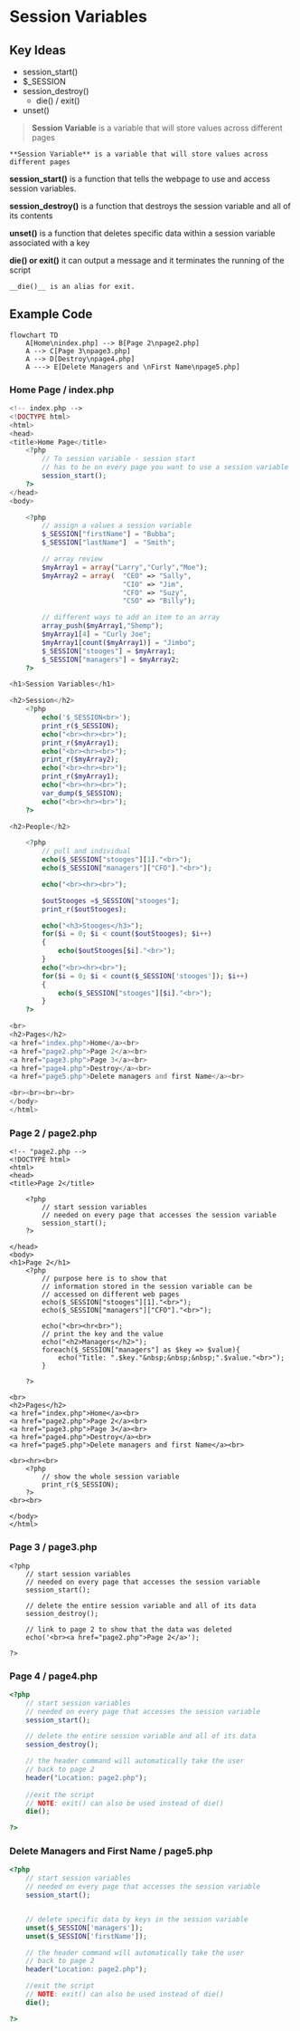 # Session Variables



## Key Ideas

* session_start()
* $_SESSION
* session_destroy()
  * die() / exit()
* unset()





> 
>
> **Session Variable** is a variable that will store values across different pages


```{admonition} Definition
**Session Variable** is a variable that will store values across different pages
```

**session_start()** is a function that tells the webpage to use and access session variables.

__session_destroy()__ is a function that destroys the session variable  and all of its contents

**unset()** is a function that deletes specific data within a session variable associated with a key

**die() or exit()** it can output a message and it terminates the running of the script



```{Note} 
__die()__ is an alias for exit.
```



## Example Code

```mermaid
flowchart TD
    A[Home\nindex.php] --> B[Page 2\npage2.php]
    A --> C[Page 3\npage3.php]
    A --> D[Destroy\npage4.php]
    A ---> E[Delete Managers and \nFirst Name\npage5.php]
```









### Home Page / index.php

```php
<!-- index.php -->
<!DOCTYPE html>
<html>
<head>
<title>Home Page</title>
	<?php
        // To session variable - session start
        // has to be on every page you want to use a session variable
        session_start();
    ?>
</head>
<body>

    <?php
        // assign a values a session variable
        $_SESSION["firstName"] = "Bubba";
        $_SESSION["lastName"]  = "Smith";

        // array review
        $myArray1 = array("Larry","Curly","Moe");
        $myArray2 = array(	"CEO" => "Sally",
        					"CIO" => "Jim",
        					"CFO" => "Suzy",
        					"CSO" => "Billy");

        // different ways to add an item to an array
        array_push($myArray1,"Shemp");
        $myArray1[4] = "Curly Joe";
        $myArray1[count($myArray1)] = "Jimbo";
        $_SESSION["stooges"] = $myArray1;
        $_SESSION["managers"] = $myArray2;	
    ?>

<h1>Session Variables</h1>

<h2>Session</h2>
    <?php
        echo('$_SESSION<br>');
        print_r($_SESSION);
        echo("<br><hr><br>");
        print_r($myArray1);
        echo("<br><hr><br>");
        print_r($myArray2);
        echo("<br><hr><br>");
        print_r($myArray1);
        echo("<br><hr><br>");
        var_dump($_SESSION);
        echo("<br><hr><br>");
    ?>

<h2>People</h2>

    <?php
        // pull and individual 
        echo($_SESSION["stooges"][1]."<br>");
        echo($_SESSION["managers"]["CFO"]."<br>");

        echo("<br><hr><br>");

        $outStooges =$_SESSION["stooges"];
        print_r($outStooges);

        echo("<h3>Stooges</h3>");
        for($i = 0; $i < count($outStooges); $i++)
        {
            echo($outStooges[$i]."<br>");
        }
        echo("<br><hr><br>");
        for($i = 0; $i < count($_SESSION['stooges']); $i++)
        {
            echo($_SESSION["stooges"][$i]."<br>");
        }
    ?>

<br>
<h2>Pages</h2>
<a href="index.php">Home</a><br>
<a href="page2.php">Page 2</a><br>
<a href="page3.php">Page 3</a><br>
<a href="page4.php">Destroy</a><br>
<a href="page5.php">Delete managers and first Name</a><br>

<br><br><br><br>
</body>
</html>
```

<div style="page-break-after: always; break-after: page;"></div>

### Page 2 / page2.php

```php+HTML
<!-- "page2.php -->
<!DOCTYPE html>
<html>
<head>
<title>Page 2</title>

    <?php
    	// start session variables
    	// needed on every page that accesses the session variable
		session_start();
	?>

</head>
<body>
<h1>Page 2</h1>
    <?php
    	// purpose here is to show that
    	// information stored in the session variable can be 
    	// accessed on different web pages
        echo($_SESSION["stooges"][1]."<br>");
        echo($_SESSION["managers"]["CFO"]."<br>");

        echo("<br><hr<br>");
    	// print the key and the value
        echo("<h2>Managers</h2>");
        foreach($_SESSION["managers"] as $key => $value){
            echo("Title: ".$key."&nbsp;&nbsp;&nbsp;".$value."<br>");
        }

    ?>

<br>
<h2>Pages</h2>
<a href="index.php">Home</a><br>
<a href="page2.php">Page 2</a><br>
<a href="page3.php">Page 3</a><br>
<a href="page4.php">Destroy</a><br>
<a href="page5.php">Delete managers and first Name</a><br>

<br><hr><br>
    <?php
    	// show the whole session variable
    	print_r($_SESSION);
    ?>
<br><br>

</body>
</html>
```

<div style="page-break-after: always; break-after: page;"></div>

### Page 3 / page3.php

```php+HTML
<?php
    // start session variables
    // needed on every page that accesses the session variable
    session_start();

	// delete the entire session variable and all of its data
    session_destroy();

	// link to page 2 to show that the data was deleted
    echo('<br><a href="page2.php">Page 2</a>');

?>
```



### Page 4 / page4.php

```php
<?php
    // start session variables
    // needed on every page that accesses the session variable
    session_start();

	// delete the entire session variable and all of its data
    session_destroy();

	// the header command will automatically take the user
	// back to page 2
	header("Location: page2.php");
    
	//exit the script
	// NOTE: exit() can also be used instead of die()
    die();

?>
```



### Delete Managers and First Name / page5.php

```php
<?php
    // start session variables
    // needed on every page that accesses the session variable
    session_start();


    // delete specific data by keys in the session variable
    unset($_SESSION['managers']);
    unset($_SESSION['firstName']);

	// the header command will automatically take the user
	// back to page 2
	header("Location: page2.php");

	//exit the script
	// NOTE: exit() can also be used instead of die()
    die();

?>

```

